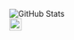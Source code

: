![GitHub Stats](https://github-readme-stats.vercel.app/api?username=Hecate946&show_icons=true&theme=tokyonight)</br>
<a href="https://discord.gg/XTW52Kt">
  <img align="left" alt="Discord" width="22px" src="https://raw.githubusercontent.com/peterthehan/peterthehan/master/assets/discord.svg" />
</a>
